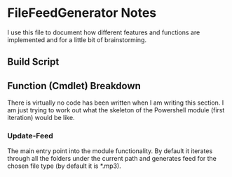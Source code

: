 # FileFeedGenerator Notes
I use this file to document how different features and functions are implemented and for a little bit of brainstorming.

## Build Script


## Function (Cmdlet) Breakdown
There is virtually no code has been written when I am writing this section. I am just trying to work out what the skeleton of the Powershell module (first iteration) would be like.

### Update-Feed
The main entry point into the module functionality. By default it iterates through all the folders under the current path and generates feed for the chosen file type (by default it is *.mp3).
